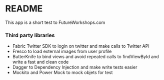 # README #

This app is a short test to FutureWorkshops.com

### Third party libraries ###

* Fabric Twitter SDK to login on twitter and make calls to Twitter API
* Fresco to load external images from user profile
* ButterKnife to bind views and avoid repeated calls to findViewById and write a fast and clean code
* Dagger to Dependency Injection and make write tests easier
* Mockito and Power Mock to mock objets for test